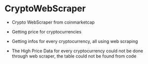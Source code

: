 # CryptoWebScraper

* Crypto WebScraper from coinmarketcap

* Getting price for cryptocurrencies
* Getting infos for every cryptocurrency, all using web scraping

* The High Price Data for every cryptocurrency could not be done through web scraper, the table could not be found from code
